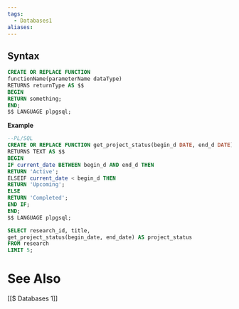 ```yaml
---
tags:
  - Databases1
aliases:
---
```

## Syntax
```sql showlinenumbers
CREATE OR REPLACE FUNCTION
functionName(parameterName dataType)
RETURNS returnType AS $$
BEGIN
RETURN something;
END;
$$ LANGUAGE plpgsql;
```

**Example**
```sql showlinenumbers
--PL/SQL
CREATE OR REPLACE FUNCTION get_project_status(begin_d DATE, end_d DATE)
RETURNS TEXT AS $$
BEGIN
IF current_date BETWEEN begin_d AND end_d THEN
RETURN 'Active';
ELSEIF current_date < begin_d THEN
RETURN 'Upcoming';
ELSE
RETURN 'Completed';
END IF;
END;
$$ LANGUAGE plpgsql;
```

```sql showlinenumbers
SELECT research_id, title,  
get_project_status(begin_date, end_date) AS project_status  
FROM research  
LIMIT 5;
```

# See Also
[[$ Databases 1]]
